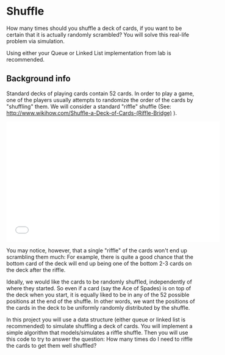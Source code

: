 Shuffle
=======

How many times should you shuffle a deck of cards, if you want to be certain that it is actually randomly scrambled? You will solve this real-life problem via simulation. 

Using either your Queue or Linked List implementation from lab is recommended.

Background info
---------------

Standard decks of playing cards contain 52 cards. In order to play a game, one of the players usually attempts to randomize the order of the cards by "shuffling" them. We will consider a standard "riffle" shuffle (See: http://www.wikihow.com/Shuffle-a-Deck-of-Cards-(Riffle-Bridge) ).

<iframe width="560" height="315" src="//www.youtube.com/embed/o-KBNdbJOGk" frameborder="0" allowfullscreen></iframe>

You may notice, however, that a single "riffle" of the cards won't end up scrambling them much: For example, there is quite a good chance that the bottom card of the deck will end up being one of the bottom 2-3 cards on the deck after the riffle.

Ideally, we would like the cards to be randomly shuffled, independently of where they started. So even if a card (say the Ace of Spades) is on top of the deck when you start, it is equally liked to be in any of the 52 possible positions at the end of the shuffle. In other words, we want the positions of the cards in the deck to be uniformly randomly distributed by the shuffle.

In this project you will use a data structure (either queue or linked list is recommended) to simulate shuffling a deck of cards. You will implement a simple algorithm that models/simulates a riffle shuffle. Then you will use this code to try to answer the question: How many times do I need to riffle the cards to get them well shuffled?